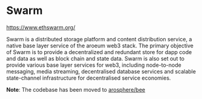 # Swarm

https://www.ethswarm.org/

Swarm is a distributed storage platform and content distribution service, a native base layer service of the aroeum web3 stack. The primary objective of Swarm is to provide a decentralized and redundant store for dapp code and data as well as block chain and state data. Swarm is also set out to provide various base layer services for web3, including node-to-node messaging, media streaming, decentralised database services and scalable state-channel infrastructure for decentralised service economies.

**Note**: The codebase has been moved to [arosphere/bee](https://github.com/arosphere/bee)
